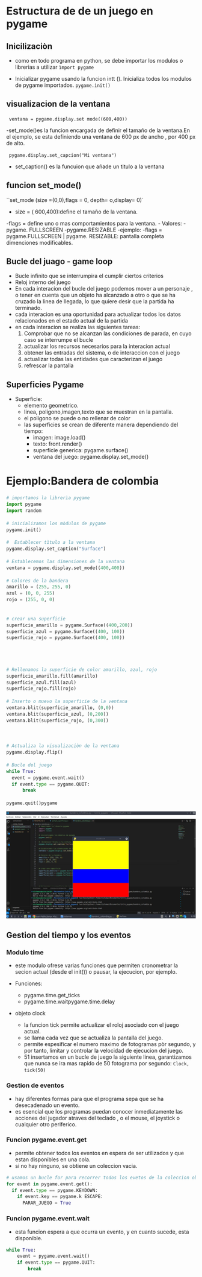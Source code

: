 # Estructura de de un juego en pygame

## Inicilizaciòn  

- como en todo programa en python, se debe importar los modulos o librerias a utilizar 
`ìmport pygame`

- Inicializar pygame usando la funcion intt
(). Inicializa todos los modulos de pygame importados.
`pygame.init()`

## visualizacion de la ventana 

` ventana = pygame.display.set mode((600,400))`

-set_mode()es la funcion encargada de definir el tamaño de la ventana.En el ejemplo, se esta definiendo una ventana de 600 px de ancho , por 400 px de alto.

`` pygame.display.set_capcion("Mi ventana")``

- set_caption() es la funcuion que añade un titulo a la ventana 

## funcion set_mode()

``set_mode (size =(0,0),flags = 0, depth= o,display= 0)`

- size = ( 600,400):define el tamaño de la ventana.

-flags = define uno o mas comportamientos para la ventana.
      - Valores:
        -pygame.
        FULLSCREEN
        -pygame.RESIZABLE
    -ejemplo:
        -flags = pygame.FULLSCREEN | pygame.
        RESIZABLE: pantalla completa
        dimenciones modificables.

## Bucle del juago - game loop
- Bucle infinito que se interrumpira el cumplir ciertos criterios
- Reloj interno del juego 
- En cada interacion del bucle del juego podemos mover a un personaje , o tener en cuenta que un objeto ha alcanzado a otro o que se ha cruzado la linea de llegada, lo que quiere desir que la partida ha terminado.
- cada interacion es una oportunidad para actualizar todos los datos relacionados en el estado actual de la partida 
- en cada interacion se realiza las siguientes tareas:
     1. Comprobar que no se alcanzan las condiciones de parada, en cuyo caso se interrumpe el bucle 
     2. actualizar los recursos necesarios para la interacion actual 
     3. obtener las entradas del sistema, o de interaccion con el juego
     4. actualizar todas las entidades que caracterizan el juego
     5. refrescar la pantalla 

## Superficies Pygame 
- Superficie:
  - elemento geometrico.
  - linea, poligono,imagen,texto que se muestran en la pantalla.
  - el poligono se puede o no rellenar de color 
  - las superficies se crean de diferente manera dependiendo del tiempo:
     - imagen: image.load()
     - texto: front.render()
     - superficie generica: pygame.surface()
     - ventana del juego: pygame.display.set_mode()
     
    
 # Ejemplo:Bandera de colombia 

  ```py
  # importamos la librerìa pygame
import pygame
import random 

# inicializamos los mòdulos de pygame
pygame.init()

#  Establecer tìtulo a la ventana
pygame.display.set_caption("Surface")

# Establecemos las dimensiones de la ventana
ventana = pygame.display.set_mode((400,400))

# Colores de la bandera
amarillo = (255, 255, 0)
azul = (0, 0, 255)
rojo = (255, 0, 0)


# crear una superficie
superficie_amarillo = pygame.Surface((400,200))
superficie_azul = pygame.Surface((400, 100))
superficie_rojo = pygame.Surface((400, 100))




# Rellenamos la superficie de color amarillo, azul, rojo
superficie_amarillo.fill(amarillo)
superficie_azul.fill(azul)
superficie_rojo.fill(rojo)

# Inserto o muevo la superficie de la ventana 
ventana.blit(superficie_amarillo, (0,0))
ventana.blit(superficie_azul, (0,200))
ventana.blit(superficie_rojo, (0,300))



# Actualiza la visualizaciòn de la ventana 
pygame.display.flip()

# Bucle del juego
while True:
    event = pygame.event.wait()
    if event.type == pygame.QUIT:
        break

pygame.quit()pygame
```

!["bandera"](bandera%20colombia%2002.png)


## Gestion del tiempo y los eventos 

### Modulo time 

- este modulo ofrese varias funciones que permiten cronometrar la secion actual (desde el init()) o pausar, la ejecucion, por ejemplo.
- Funciones:
  - pygame.time.get_ticks
  - pygame.time.waitpygame.time.delay

- objeto clock 
  - la funcion tick permite actualizar el roloj asociado con el juego actual.
  - se llama cada vez que se actualiza la pantalla del juego.
  - permite espesificar el numero maximo de fotogramas pòr segundo, y por tanto, limitar y controlar la velocidad de ejecucion del juego.
  - 51 insertamos en un bucle de juego la siguiente linea, garantizamos que nunca se ira mas rapido de 50 fotograma por segundo: ``Clock, tick(50)``

### Gestion de eventos 
- hay diferentes formas para que el programa sepa que se ha desecadenado un evento.
- es esencial que los programas puedan conocer inmediatamente las acciones del jugador atraves del teclado , o el mouse, el joystick o cualquier otro periferico.


### Funcion pygame.event.get
- permite obtener todos los eventos en espera de ser utilizados y que estan disponibles en una cola.
- si no hay ninguno, se obtiene un coleccion vacia.
```python
# usamos un bucle for para recorrer todos los evetos de la coleccion obtenia al llamar a lafuncion get.
for event in pygame.event.get():
  if event.type == pygame.KEYDOWN:
    if event.key == pygame.k ESCAPE:
      PARAR_JUEGO = True
```
### Funcion pygame.event.wait
- esta funcion espera a que ocurra un evento, y en cuanto sucede, esta disponible.

```Python
while True:
    event = pygame.event.wait()
    if event.type == pygame.QUIT:
        break
```
